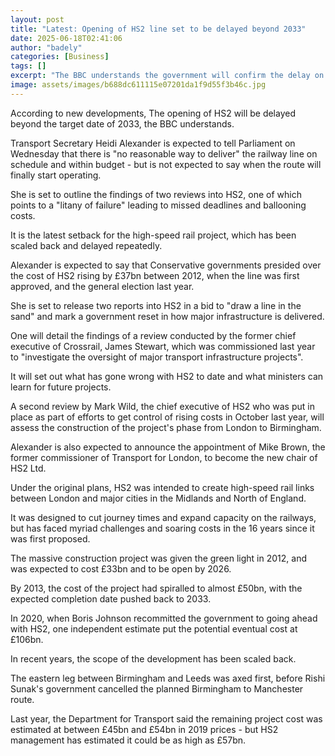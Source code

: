 ```yaml
---
layout: post
title: "Latest: Opening of HS2 line set to be delayed beyond 2033"
date: 2025-06-18T02:41:06
author: "badely"
categories: [Business]
tags: []
excerpt: "The BBC understands the government will confirm the delay on Wednesday when a review of the project is published."
image: assets/images/b688dc611115e07201da1f9d55f3b46c.jpg
---
```


According to new developments, The opening of HS2 will be delayed beyond the target date of 2033, the BBC understands. 

Transport Secretary Heidi Alexander is expected to tell Parliament on Wednesday that there is "no reasonable way to deliver" the railway line on schedule and within budget - but is not expected to say when the route will finally start operating. 

She is set to outline the findings of two reviews into HS2, one of which points to a "litany of failure" leading to missed deadlines and ballooning costs.

It is the latest setback for the high-speed rail project, which has been scaled back and delayed repeatedly.

Alexander is expected to say that Conservative governments presided over the cost of HS2 rising by £37bn between 2012, when the line was first approved, and the general election last year.

She is set to release two reports into HS2 in a bid to "draw a line in the sand" and mark a government reset in how major infrastructure is delivered.

One will detail the findings of a review conducted by the former chief executive of Crossrail, James Stewart, which was commissioned last year to "investigate the oversight of major transport infrastructure projects".

It will set out what has gone wrong with HS2 to date and what ministers can learn for future projects.

A second review by Mark Wild, the chief executive of HS2 who was put in place as part of efforts to get control of rising costs in October last year, will assess the construction of the project's phase from London to Birmingham.

Alexander is also expected to announce the appointment of Mike Brown, the former commissioner of Transport for London, to become the new chair of HS2 Ltd.

Under the original plans, HS2 was intended to create high-speed rail links between London and major cities in the Midlands and North of England.

It was designed to cut journey times and expand capacity on the railways, but has faced myriad challenges and soaring costs in the 16 years since it was first proposed.

The massive construction project was given the green light in 2012, and was expected to cost £33bn and to be open by 2026.

By 2013, the cost of the project had spiralled to almost £50bn, with the expected completion date pushed back to 2033.

In 2020, when Boris Johnson recommitted the government to going ahead with HS2, one independent estimate put the potential eventual cost at £106bn.

In recent years, the scope of the development has been scaled back. 

The eastern leg between Birmingham and Leeds was axed first, before Rishi Sunak's government cancelled the planned Birmingham to Manchester route.

Last year, the Department for Transport said the remaining project cost was estimated at between £45bn and £54bn in 2019 prices - but HS2 management has estimated it could be as high as £57bn.

